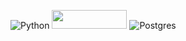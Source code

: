 
![Python](https://img.shields.io/badge/python-3670A0?style=for-the-badge&logo=python&logoColor=ffdd54)
<img src="https://raw.githubusercontent.com/sanic-org/sanic-assets/master/png/sanic-framework-logo-400x97.png" width="120" height="30">
![Postgres](https://img.shields.io/badge/postgres-%23316192.svg?style=for-the-badge&logo=postgresql&logoColor=white)

